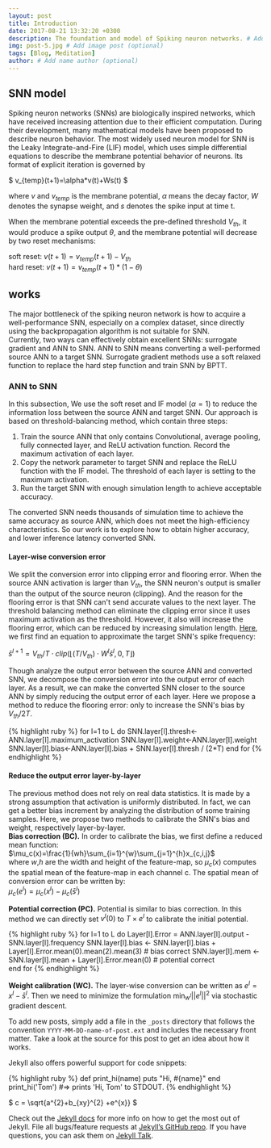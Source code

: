 ```yaml
---
layout: post
title: Introduction
date: 2017-08-21 13:32:20 +0300
description: The foundation and model of Spiking neuron networks. # Add post description (optional)
img: post-5.jpg # Add image post (optional)
tags: [Blog, Meditation]
author: # Add name author (optional)
---
```

## SNN model
Spiking neuron networks (SNNs) are biologically inspired networks, which have received increasing attention due to their efficient computation. During their development, many mathematical models have been proposed to describe neuron behavior. The most widely used neuron model for SNN is the Leaky Integrate-and-Fire (LIF) model, which uses simple differential equations to describe the membrane potential  behavior of neurons. Its format of explicit iteration is governed by


$ v_{temp}(t+1)=\alpha*v(t)+Ws(t) $

where $v$ and $v_{temp}$ is the membrane potential, $\alpha$ means the decay factor, $W$ denotes the synapse weight, and $s$ denotes the spike input at time t.

When the membrane potential exceeds the pre-defined threshold $V_{th}$, it would produce a spike output $\theta$, and the membrane potential will decrease by two reset mechanisms:

soft reset: $v(t+1)=v_{temp}(t+1)-V_{th}$  
hard reset: $v(t+1)=v_{temp}(t+1)*(1-\theta)$

## works
The major bottleneck of the spiking neuron network is how to acquire a well-performance SNN, especially on a complex dataset, since directly using the backpropagation algorithm is not suitable for SNN.  
Currently, two ways can effectively obtain excellent SNNs: surrogate gradient and ANN to SNN. ANN to SNN means converting a well-performed source ANN to a target SNN. Surrogate gradient methods use a soft relaxed function to replace the hard step function and train SNN by BPTT.

### ANN to SNN
In this subsection, We use the soft reset and IF model ($\alpha=1$) to reduce the information loss between the source ANN and target SNN. Our approach is based on threshold-balancing method, which contain three steps:  
1. Train the source ANN that only contains Convolutional, average pooling, fully connected layer, and ReLU activation function. Record the maximum activation of each layer.
2. Copy the network parameter to target SNN and replace the ReLU function with the IF model. The threshold of each layer is setting to the maximum activation.
3. Run the target SNN with enough simulation length to achieve acceptable accuracy.  

The converted SNN needs thousands of simulation time to achieve the same accuracy as source ANN, which does not meet the high-efficiency characteristics. So our work is to explore how to obtain higher accuracy, and lower inference latency converted SNN.  

#### Layer-wise conversion error
We split the conversion error into clipping error and flooring error. When the source ANN activation is larger than $V_{th}$, the SNN neuron's output is smaller than the output of the source neuron (clipping). And the reason for the flooring error is that SNN can't send accurate values to the next layer. The threshold balancing method can eliminate the clipping error since it uses maximum activation as the threshold. However, it also will increase the flooring error, which can be reduced by increasing simulation length. [Here](https://openreview.net/forum?id=FZ1oTwcXchK), we first find an equation to approximate the target SNN's spike frequency:

$\bar{s}^{l+1} = V_{th}/T \cdot clip(\left \lfloor (T/V_{th}) \cdot W^l \bar{s}^l,0,T \right \rfloor)$

Though analyze the output error between the source ANN and converted SNN, we decompose the conversion error into the output error of each layer. As a result, we can make the converted SNN closer to the source ANN by simply reducing the output error of each layer. Here we propose a method to reduce the flooring error: only to increase the SNN's bias by $V_{th}/2T$.

{% highlight ruby %}
for l=1 to L do 
  SNN.layer[l].thresh<-ANN.layer[l].maximum_activation
  SNN.layer[l].weight<-ANN.layer[l].weight
  SNN.layer[l].bias<-ANN.layer[l].bias + SNN.layer[l].thresh / (2*T)
end for
{% endhighlight %}


#### Reduce the output error layer-by-layer  
The previous method does not rely on real data statistics. It is made by a strong assumption that activation is uniformly distributed. In fact, we can get a better bias increment by analyzing the distribution of some training samples. Here, we propose two methods to calibrate the SNN's bias and weight, respectively layer-by-layer.  
**Bias correction (BC).** In order to calibrate the bias, we first define a reduced mean function:  
$\mu_c(x)=\frac{1}{wh}\sum_{i=1}^{w}\sum_{j=1}^{h}x_{c,i,j}$  
where $w$,$h$ are the width and height of the feature-map, so $\mu_c(x)$ computes the spatial mean of the feature-map in each channel c. The spatial mean of conversion error can be written by:  
$\mu_c (e^l) = \mu_c (x^l)-\mu_c(\bar{s}^l)$

**Potential correction (PC).** Potential is similar to bias correction. In this method we can directly set $v^l (0)$ to $T \times e^l$ to calibrate the initial potential.


{% highlight ruby %}
for l=1 to L do
  Layer[l].Error = ANN.layer[l].output - SNN.layer[l].frequency
  SNN.layer[l].bias <- SNN.layer[l].bias + Layer[l].Error.mean(0).mean(2).mean(3) # bias correct
  SNN.layer[l].mem <- SNN.layer[l].mean +  Layer[l].Error.mean(0) # potential correct  
end for
{% endhighlight %}

**Weight calibration (WC).** The layer-wise conversion can be written as $e^l = x^l - \bar{s}^l$. Then we need to minimize the formulation $\min_{w^l} || e^l ||^2$ via stochastic gradient descent.


To add new posts, simply add a file in the `_posts` directory that follows the convention `YYYY-MM-DD-name-of-post.ext` and includes the necessary front matter. Take a look at the source for this post to get an idea about how it works.

Jekyll also offers powerful support for code snippets:

{% highlight ruby %}
def print_hi(name)
  puts "Hi, #{name}"
end
print_hi('Tom')
#=> prints 'Hi, Tom' to STDOUT.
{% endhighlight %}

$ c = \sqrt{a^{2}+b_{xy}^{2} +e^{x}} $

Check out the [Jekyll docs][jekyll-docs] for more info on how to get the most out of Jekyll. File all bugs/feature requests at [Jekyll’s GitHub repo][jekyll-gh]. If you have questions, you can ask them on [Jekyll Talk][jekyll-talk].

[jekyll-docs]: https://jekyllrb.com/docs/home
[jekyll-gh]:   https://github.com/jekyll/jekyll
[jekyll-talk]: https://talk.jekyllrb.com/
